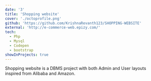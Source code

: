 ```yaml
---
date: '3'
title: 'Shopping website'
cover: './octoprofile.png'
github: 'https://github.com/KrishnaRevanth123/SHOPPING-WEBSITE'
external: 'http://e-commerce-web.epizy.com/'
tech:
  - Php
  - Mysql
  - Codepen
  - bootstrap
showInProjects: true
---
```

Shopping website is a DBMS project with both Admin and User layouts inspired from Alibaba and Amazon.


